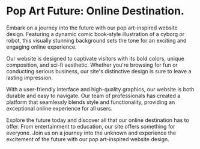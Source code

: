 <!--font:Montserrat-->

# Pop Art Future: Online Destination.

Embark on a journey into the future with our pop art-inspired website design. Featuring a dynamic comic book-style illustration of a cyborg or robot, this visually stunning background sets the tone for an exciting and engaging online experience.

Our website is designed to captivate visitors with its bold colors, unique composition, and sci-fi aesthetic. Whether you're browsing for fun or conducting serious business, our site's distinctive design is sure to leave a lasting impression.

With a user-friendly interface and high-quality graphics, our website is both durable and easy to navigate. Our team of professionals has created a platform that seamlessly blends style and functionality, providing an exceptional online experience for all users.

Explore the future today and discover all that our online destination has to offer. From entertainment to education, our site offers something for everyone. Join us on a journey into the unknown and experience the excitement of the future with our pop art-inspired website design.

<!--

Write me markdown content of website with wallpaper:

"A pop art-style wallpaper featuring a comic book-style illustration of a futuristic robot or cyborg."

The header of the page should not be copy of the text but rather a real content of the website which is using this wallpaper.


---


# Futuristic Robot Wallpaper

Decorate your space with a pop art-style wallpaper featuring a comic book-style illustration of a futuristic robot or cyborg. This eye-catching design will add a touch of sci-fi to any room, whether it's a bedroom, living room, or office.

The high-quality wallpaper is made from durable materials and is easy to install, making it a great choice for both DIY enthusiasts and professional decorators. The bold colors and dynamic composition of the design are sure to make a statement in any space.

Transform your walls with this unique and stylish wallpaper and bring a touch of the future into your home or workplace.


---


Heading should not include word "wallpaper". The website should not be about the wallpaper itself, wallpaper is just a related background, rewrite whole content.


---


# Welcome to the Future: A Pop Art-Inspired Website

Step into a world of futuristic wonder with our pop art-style website design featuring a comic book-style illustration of a cyborg or robot. This visually stunning background will set the tone for an immersive and exciting online experience.

Our website is designed to captivate and engage visitors with its bold colors, dynamic composition, and sci-fi aesthetic. Whether you're browsing for fun or conducting serious business, our site's unique design is sure to leave a lasting impression.

Experience the future today with our high-quality website design that is both durable and easy to navigate. Our team of professionals has created a visually stunning and user-friendly platform that will take your online experience to the next level.

Join us on a journey into the future with our pop art-inspired website design and discover a whole new world of possibilities.


---


Heading is too long, rewrite whole content.


---


# Discover the Future: A Pop Art-Inspired Website

Immerse yourself in a world of futuristic wonder with our pop art-inspired website design. Featuring a dynamic comic book-style illustration of a cyborg or robot, this visually stunning background sets the tone for an exciting and engaging online experience.

Our website is designed to captivate visitors with its bold colors, unique composition, and sci-fi aesthetic. Whether you're browsing for fun or conducting serious business, our site's distinctive design is sure to leave a lasting impression.

With a user-friendly interface and high-quality graphics, our website is both durable and easy to navigate. Our team of professionals has created a platform that seamlessly blends style and functionality, providing an exceptional online experience for all users.

Join us on a journey into the future with our pop art-inspired website design and discover a whole new world of possibilities. From entertainment to education, our site offers something for everyone. Experience the future today and explore all that our website has to offer.


---


Heading is too long, rewrite whole content.


---


# Explore the Future: A Pop Art-Inspired Online Destination

Embark on a journey into the future with our pop art-inspired website design. Featuring a dynamic comic book-style illustration of a cyborg or robot, this visually stunning background sets the tone for an exciting and engaging online experience.

Our website is designed to captivate visitors with its bold colors, unique composition, and sci-fi aesthetic. Whether you're browsing for fun or conducting serious business, our site's distinctive design is sure to leave a lasting impression.

With a user-friendly interface and high-quality graphics, our website is both durable and easy to navigate. Our team of professionals has created a platform that seamlessly blends style and functionality, providing an exceptional online experience for all users.

Explore the future today and discover all that our online destination has to offer. From entertainment to education, our site offers something for everyone. Join us on a journey into the unknown and experience the excitement of the future with our pop art-inspired website design.


---


Write me a Google font which is best fitting for the website.

Pick from the list:
- Exo 2
- Lobster
- Montserrat
- Futura
- Great Vibes
- Barlow Condensed
- Roboto
- Raleway
- Inter
- Alegreya
- Dancing Script
- Poppins
- Open Sans
- IBM Plex Sans
- Playfair Display
- Orbitron
- Lato


Write just the font name nothing else.


---


Montserrat

-->
